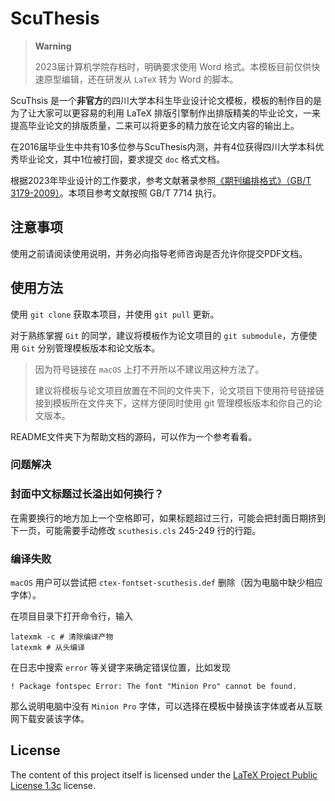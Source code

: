 # ScuThesis

> **Warning** 
> 
> 2023届计算机学院存档时，明确要求使用 Word 格式。本模板目前仅供快速原型编辑，还在研发从 `LaTeX` 转为 Word 的脚本。

ScuThsis 是一个**非官方**的四川大学本科生毕业设计论文模板，模板的制作目的是为了让大家可以更容易的利用 LaTeX 排版引擎制作出排版精美的毕业论文，一来提高毕业论文的排版质量，二来可以将更多的精力放在论文内容的输出上。

在2016届毕业生中共有10多位参与ScuThesis内测，并有4位获得四川大学本科优秀毕业论文，其中1位被打回，要求提交 `doc` 格式文档。

根据2023年毕业设计的工作要求，参考文献著录参照[《期刊编排格式》（GB/T 3179-2009）](https://journal.scu.edu.cn/info/1254/1205.htm)。本项目参考文献按照 GB/T 7714 执行。

## 注意事项

使用之前请阅读使用说明，并务必向指导老师咨询是否允许你提交PDF文档。

## 使用方法

使用 `git clone` 获取本项目，并使用 `git pull` 更新。

对于熟练掌握 `Git` 的同学，建议将模板作为论文项目的 `git submodule`，方便使用 `Git` 分别管理模板版本和论文版本。

> 因为符号链接在 `macOS` 上打不开所以不建议用这种方法了。
>
> 建议将模板与论文项目放置在不同的文件夹下，论文项目下使用符号链接链接到模板所在文件夹下，这样方便同时使用 git 管理模板版本和你自己的论文版本。

README文件夹下为帮助文档的源码，可以作为一个参考看看。

### 问题解决

### 封面中文标题过长溢出如何换行？

在需要换行的地方加上一个空格即可，如果标题超过三行，可能会把封面日期挤到下一页，可能需要手动修改 `scuthesis.cls` 245-249 行的行距。

### 编译失败

`macOS` 用户可以尝试把 `ctex-fontset-scuthesis.def` 删除（因为电脑中缺少相应字体）。

在项目目录下打开命令行，输入

```shell
latexmk -c # 清除编译产物
latexmk # 从头编译
```

在日志中搜索 `error` 等关键字来确定错误位置，比如发现

```
! Package fontspec Error: The font "Minion Pro" cannot be found.
```

那么说明电脑中没有 `Minion Pro` 字体，可以选择在模板中替换该字体或者从互联网下载安装该字体。

## License

The content of this project itself is licensed under the [LaTeX Project Public License 1.3c][lppl] license.

[lppl]: http://latex-project.org/lppl/
